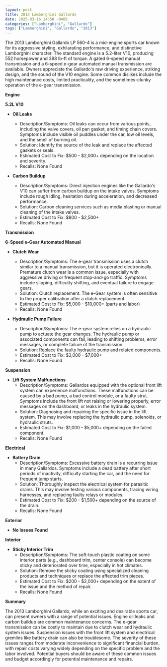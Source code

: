 ```yaml
---
layout: post
title: 2013 Lamborghini Gallardo
date: 2025-03-16 14:50 -0400
categories: ["Lamborghini", "Gallardo"]
tags: ["Lamborghini", "Gallardo", "2013"]
---
```

The 2013 Lamborghini Gallardo LP 560-4 is a mid-engine sports car known for its aggressive styling, exhilarating performance, and distinctive Lamborghini character. The standard engine is a 5.2-liter V10, producing 552 horsepower and 398 lb-ft of torque. A gated 6-speed manual transmission and a 6-speed e-gear automated manual transmission are available. Owners appreciate the Gallardo's raw driving experience, striking design, and the sound of the V10 engine. Some common dislikes include the high maintenance costs, limited practicality, and the sometimes-clunky operation of the e-gear transmission.

**Engine**

**5.2L V10**

*   **Oil Leaks**
    *   Description/Symptoms: Oil leaks can occur from various points, including the valve covers, oil pan gasket, and timing chain covers. Symptoms include visible oil puddles under the car, low oil levels, and the smell of burning oil.
    *   Solution: Identify the source of the leak and replace the affected gaskets or seals.
    *   Estimated Cost to Fix: $500 - $2,000+ depending on the location and severity.
    *   Recalls: None Found

*   **Carbon Buildup**
    *   Description/Symptoms: Direct injection engines like the Gallardo's V10 can suffer from carbon buildup on the intake valves. Symptoms include rough idling, hesitation during acceleration, and decreased performance.
    *   Solution: Carbon cleaning services such as media blasting or manual cleaning of the intake valves.
    *   Estimated Cost to Fix: $800 - $2,500+
    *   Recalls: None Found

**Transmission**

**6-Speed e-Gear Automated Manual**

*   **Clutch Wear**
    *   Description/Symptoms: The e-gear transmission uses a clutch similar to a manual transmission, but it is operated electronically. Premature clutch wear is a common issue, especially with aggressive driving or frequent stop-and-go traffic. Symptoms include slipping, difficulty shifting, and eventual failure to engage gears.
    *   Solution: Clutch replacement. The e-Gear system is often sensitive to the proper calibration after a clutch replacement.
    *   Estimated Cost to Fix: $5,000 - $10,000+ (parts and labor)
    *   Recalls: None Found

*   **Hydraulic Pump Failure**
    *   Description/Symptoms: The e-gear system relies on a hydraulic pump to actuate the gear changes. The hydraulic pump or associated components can fail, leading to shifting problems, error messages, or complete failure of the transmission.
    *   Solution: Replace the faulty hydraulic pump and related components.
    *   Estimated Cost to Fix: $3,000 - $7,000+
    *   Recalls: None Found

**Suspension**

*   **Lift System Malfunctions**
    *   Description/Symptoms: Gallardos equipped with the optional front lift system can experience malfunctions. These malfunctions can be caused by a bad pump, a bad control module, or a faulty strut. Symptoms include the front lift not raising or lowering properly, error messages on the dashboard, or leaks in the hydraulic system.
    *   Solution: Diagnosing and repairing the specific issue in the lift system. This may involve replacing the hydraulic pump, solenoids, or hydraulic struts.
    *   Estimated Cost to Fix: $1,000 - $5,000+ depending on the failed component.
    *   Recalls: None Found

**Electrical**

*   **Battery Drain**
    *   Description/Symptoms: Excessive battery drain is a recurring issue in many Gallardos. Symptoms include a dead battery after short periods of inactivity, difficulty starting the car, and the need for frequent jump starts.
    *   Solution: Thoroughly inspect the electrical system for parasitic drains. This may involve testing various components, tracing wiring harnesses, and replacing faulty relays or modules.
    *   Estimated Cost to Fix: $200 - $1,500+ depending on the source of the drain.
    *   Recalls: None Found

**Exterior**

*   **No Issues Found**

**Interior**

*   **Sticky Interior Trim**
    *   Description/Symptoms: The soft-touch plastic coating on some interior parts (e.g., dashboard trim, center console) can become sticky and deteriorated over time, especially in hot climates.
    *   Solution: Remove the sticky coating using specialized cleaning products and techniques or replace the affected trim pieces.
    *   Estimated Cost to Fix: $200 - $2,000+ depending on the extent of the issue and the method of repair.
    *   Recalls: None Found

**Summary**

The 2013 Lamborghini Gallardo, while an exciting and desirable sports car, can present owners with a range of potential issues. Engine oil leaks and carbon buildup are common maintenance concerns. The e-gear transmission can be costly to maintain due to clutch wear and hydraulic system issues. Suspension issues with the front lift system and electrical gremlins like battery drain can also be troublesome. The severity of these issues ranges from moderate inconvenience to significant financial burden, with repair costs varying widely depending on the specific problem and the labor involved. Potential buyers should be aware of these common issues and budget accordingly for potential maintenance and repairs.

